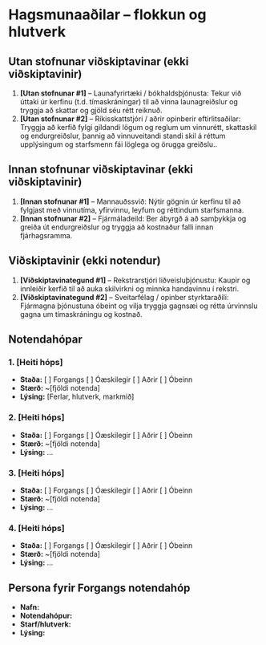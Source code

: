 # Hagsmunaaðilar – flokkun og hlutverk

<!-- 
Fyrir hvern notendahóp skal skrá:
- Nafn hóps (name)
- Staða (status): haka við "Kjörinn" eða "Óhagstæður" ef við á. Aðrir hópar eru ómerktir. 
  (Hópar sem eru hunsaðir þurfa ekki að vera með í skjalinu.)
- Stærð (size): áætlaður fjöldi notenda í hópnum
- Lýsing (description): tilgangur hópsins, helstu ferlar og hlutverk í verkefninu
-->

## Utan stofnunar viðskiptavinar (ekki viðskiptavinir)
1. **[Utan stofnunar #1]** – Launafyrirtæki / bókhaldsþjónusta:
Tekur við úttaki úr kerfinu (t.d. tímaskráningar) til að vinna launagreiðslur og tryggja að skattar og gjöld séu rétt reiknuð.
2. **[Utan stofnunar #2]** – Ríkisskattstjóri / aðrir opinberir eftirlitsaðilar:
Tryggja að kerfið fylgi gildandi lögum og reglum um vinnurétt, skattaskil og endurgreiðslur, þannig að vinnuveitandi standi skil á réttum upplýsingum og starfsmenn fái löglega og örugga greiðslu..

## Innan stofnunar viðskiptavinar (ekki viðskiptavinir)
1. **[Innan stofnunar #1]** – Mannauðssvið:
Nýtir gögnin úr kerfinu til að fylgjast með vinnutíma, yfirvinnu, leyfum og réttindum starfsmanna.
2. **[Innan stofnunar  #2]** – Fjármáladeild:
Ber ábyrgð á að samþykkja og greiða út endurgreiðslur og tryggja að kostnaður falli innan fjárhagsramma.

## Viðskiptavinir (ekki notendur)
1. **[Viðskiptavinategund #1]** – Rekstrarstjóri liðveisluþjónustu:
Kaupir og innleiðir kerfið til að auka skilvirkni og minnka handavinnu í rekstri.
2. **[Viðskiptavinategund #2]** – Sveitarfélag / opinber styrktaraðili:
Fjármagna þjónustuna óbeint og vilja tryggja gagnsæi og rétta úrvinnslu gagna um tímaskráningu og kostnað.

## Notendahópar

### 1. [Heiti hóps]
- **Staða:** [ ] Forgangs  [ ] Óæskilegir  [ ] Aðrir  [ ] Óbeinn  
- **Stærð:** ~[fjöldi notenda]  
- **Lýsing:** [Ferlar, hlutverk, markmið]

### 2. [Heiti hóps]
- **Staða:** [ ] Forgangs   [ ] Óæskilegir  [ ] Aðrir  [ ] Óbeinn  
- **Stærð:** ~[fjöldi notenda]  
- **Lýsing:** …

### 3. [Heiti hóps]
- **Staða:** [ ] Forgangs   [ ] Óæskilegir  [ ] Aðrir  [ ] Óbeinn  
- **Stærð:** ~[fjöldi notenda]  
- **Lýsing:** …

### 4. [Heiti hóps]
- **Staða:** [ ] Forgangs   [ ] Óæskilegir  [ ] Aðrir [ ] Óbeinn  
- **Stærð:** ~[fjöldi notenda]  
- **Lýsing:** …

## Persona fyrir Forgangs  notendahóp
<!--
Persóna getur komið í stað raunverulegs notendafulltrúa þegar hann er 
ekki tiltækur. Þá getur BA hugsað sér slíkan notanda við að framkvæma verk 
eða velja, og þannig búið til upphafspunkt fyrir kröfur sem síðar eru sannreyndar 
með notendum.

Upplýsingar um persónu fyrir viðskiptavin geta innihaldið félags- og 
lýðfræðilega eiginleika, hegðun, óskir og pirrandi þætti. 
Mikilvægt er að tryggja að persónur séu raunverulega fulltrúar viðkomandi 
notendahóps, byggt á markaðs-, lýðfræðilegum og þjóðfræðilegum rannsóknum
-->
<!--
Dæmi bls. 107
Fred, 41, has been a chemist at Contoso Pharmaceuticals since he received his Ph.D.
14 years ago. He doesn’t have much patience with computers. Fred usually works
on two projects at a time in related chemical areas. His lab contains approximately
300 bottles of chemicals and gas cylinders. On an average day, he’ll need four new
chemicals from the stockroom. Two of these will be commercial chemicals in stock,
one will need to be ordered, and one will come from the supply of proprietary Contoso
chemical samples. On occasion, Fred will need a hazardous chemical that requires
special training for safe handling. When he buys a chemical for the first time, Fred
wants the material safety data sheet emailed to him automatically. Each year, Fred will
synthesize about 20 new proprietary chemicals to go into the stockroom. Fred wants
a report of his chemical usage for the previous month to be generated automatically
and sent to him by email so that he can monitor his chemical exposure.
--> 
- **Nafn:**
- **Notendahópur:**
- **Starf/hlutverk:**
- **Lýsing:**

